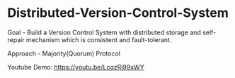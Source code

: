 # Distributed-Version-Control-System

Goal - Build a Version Control System with distributed storage and self-repair mechanism which is consistent and fault-tolerant.

Approach - Majority(Quorum) Protocol

Youtube Demo: https://youtu.be/LcqzRi99xWY
